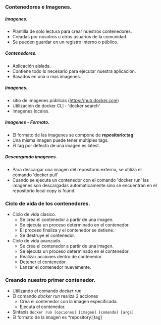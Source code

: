 ### Contenedores e Imagenes.

##### Imagenes.

- Plantilla de solo lectura para crear nuestros contenedores.
- Creadas por nosotros u otros usuarios de la comunidad.
- Se pueden guardar en un registro interno o público.

##### Contenedores.
- Aplicación aislada.
- Contiene todo lo necesario para ejecutar nuestra aplicación.
- Basados en una o mas imagenes.

##### Imagenes.
- sitio de imagenes públicas (https://hub.docker.com)
- Utilización de docker CLI - 'docker search'
- Imagenes locales. 

##### Imagenes - Formato.
- El formato de las imagenes se compone de **repositorio:tag**
- Una misma imagen puede tener multiples tags.
- El tag por defecto de una imagen es latest.

##### Descargando imagenes.
- Para descargar una imagen del repositorio externo, se utiliza el comando 'docker pull'
- Cuando se ejecuta un contenedor con el comando 'docker run' las imagenes son descargadas automaticamente sino se encuentran en el repositorio local copy is found.

### Ciclo de vida de los contenedores.
- Ciclo de vida clasico.
  * Se crea el contenedor a partir de una imagen.
  * Se ejecuta un proceso determinado en el contenedor.
  * El proceso finaliza y el contenedor se detiene.
  * Se destruye el contenedor.
- Ciclo de vida avanzado.
  * Se crea el contenedor a partir de una imagen.
  * Se ejecuta un proceso determinado en el contenedor.
  * Realizar acciones dentro de contenedor.
  * Detener el contenedor.
  * Lanzar el contenedor nuevamente.
  
### Creando nuestro primer contenedor.
- Utilizando el comando *docker run*
- El comando *docker run* realiza 2 acciones
  * Crea el contenedor con la imagen especificada.
  * Ejecuta el contenedor.
- Sintaxis
  `
  docker run [opciones] [imagen] [comando] [args]
  `
- El formato de la imagen es *repository:[tag]  


